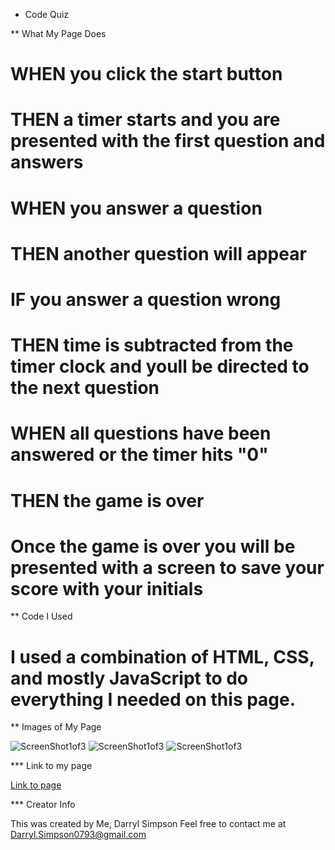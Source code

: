* Code Quiz

** What My Page Does

# WHEN you click the start button
# THEN a timer starts and you are presented with the first question and answers
# WHEN you answer a question 
# THEN another question will appear
# IF you answer a question wrong
# THEN time is subtracted from the timer clock and youll be directed to the next question 
# WHEN all questions have been answered or the timer hits "0" 
# THEN the game is over 

# Once the game is over you will be presented with a screen to save your score with your initials

** Code I Used

# I used a combination of HTML, CSS, and mostly JavaScript to do everything I needed on this page.

** Images of My Page

![ScreenShot1of3]()
![ScreenShot1of3]()
![ScreenShot1of3]()



*** Link to my page 

[Link to page](https://darrylsimpson.github.io/Code-Quiz)


*** Creator Info

This was created by Me, Darryl Simpson 
Feel free to contact me at [Darryl.Simpson0793@gmail.com](mailto:Darryl.Simpson0793@gmail.com)
